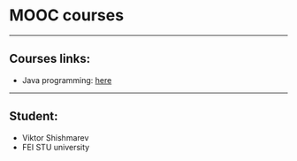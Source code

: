 # MOOC courses

---

## Courses links:

- Java programming: [here](https://java-programming.mooc.fi/)

---

## Student:

- Viktor Shishmarev
- FEI STU university
